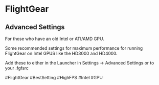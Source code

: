 # FlightGear

## Advanced Settings

For those who have an old Intel or ATI/AMD GPU.

Some recommended settings for maximum performance for running FlightGear on Intel GPUS like the HD3000 and HD4000.

Add these to either in the Launcher in Settings -> Advanced Settings or to your .fgfsrc


#FlightGear #BestSetting #HighFPS #Intel #GPU
